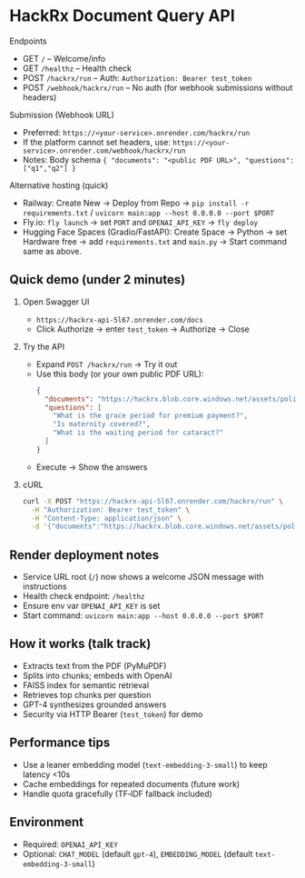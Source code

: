 # HackRx Document Query API

Endpoints
- GET `/` – Welcome/info
- GET `/healthz` – Health check
- POST `/hackrx/run` – Auth: `Authorization: Bearer test_token`
- POST `/webhook/hackrx/run` – No auth (for webhook submissions without headers)

Submission (Webhook URL)
- Preferred: `https://<your-service>.onrender.com/hackrx/run`
- If the platform cannot set headers, use: `https://<your-service>.onrender.com/webhook/hackrx/run`
- Notes: Body schema `{ "documents": "<public PDF URL>", "questions": ["q1","q2"] }`

Alternative hosting (quick)
- Railway: Create New → Deploy from Repo → `pip install -r requirements.txt` / `uvicorn main:app --host 0.0.0.0 --port $PORT`
- Fly.io: `fly launch` → set `PORT` and `OPENAI_API_KEY` → `fly deploy`
- Hugging Face Spaces (Gradio/FastAPI): Create Space → Python → set Hardware free → add `requirements.txt` and `main.py` → Start command same as above.

## Quick demo (under 2 minutes)

1) Open Swagger UI
   - `https://hackrx-api-5l67.onrender.com/docs`
   - Click Authorize → enter `test_token` → Authorize → Close

2) Try the API
   - Expand `POST /hackrx/run` → Try it out
   - Use this body (or your own public PDF URL):
     ```json
     {
       "documents": "https://hackrx.blob.core.windows.net/assets/policy.pdf?...",
       "questions": [
         "What is the grace period for premium payment?",
         "Is maternity covered?",
         "What is the waiting period for cataract?"
       ]
     }
     ```
   - Execute → Show the answers

3) cURL
   ```bash
   curl -X POST "https://hackrx-api-5l67.onrender.com/hackrx/run" \
     -H "Authorization: Bearer test_token" \
     -H "Content-Type: application/json" \
     -d '{"documents":"https://hackrx.blob.core.windows.net/assets/policy.pdf?...","questions":["What is the grace period for premium payment?","Is maternity covered?","What is the waiting period for cataract?"]}'
   ```

## Render deployment notes
- Service URL root (`/`) now shows a welcome JSON message with instructions
- Health check endpoint: `/healthz`
- Ensure env var `OPENAI_API_KEY` is set
- Start command: `uvicorn main:app --host 0.0.0.0 --port $PORT`

## How it works (talk track)
- Extracts text from the PDF (PyMuPDF)
- Splits into chunks; embeds with OpenAI
- FAISS index for semantic retrieval
- Retrieves top chunks per question
- GPT-4 synthesizes grounded answers
- Security via HTTP Bearer (`test_token`) for demo

## Performance tips
- Use a leaner embedding model (`text-embedding-3-small`) to keep latency <10s
- Cache embeddings for repeated documents (future work)
- Handle quota gracefully (TF‑IDF fallback included)

## Environment
- Required: `OPENAI_API_KEY`
- Optional: `CHAT_MODEL` (default `gpt-4`), `EMBEDDING_MODEL` (default `text-embedding-3-small`)